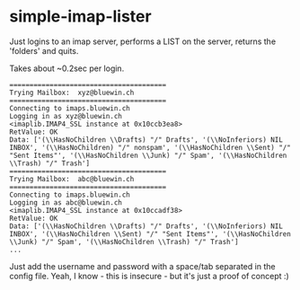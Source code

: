 # simple-imap-lister
Just logins to an imap server, performs a LIST on the server, returns the 'folders' and quits.

Takes about ~0.2sec per login.

```
=======================================
Trying Mailbox:  xyz@bluewin.ch
=======================================
Connecting to imaps.bluewin.ch
Logging in as xyz@bluewin.ch
<imaplib.IMAP4_SSL instance at 0x10ccb3ea8>
RetValue: OK
Data: ['(\\HasNoChildren \\Drafts) "/" Drafts', '(\\NoInferiors) NIL INBOX', '(\\HasNoChildren) "/" nonspam', '(\\HasNoChildren \\Sent) "/" "Sent Items"', '(\\HasNoChildren \\Junk) "/" Spam', '(\\HasNoChildren \\Trash) "/" Trash']
=======================================
Trying Mailbox:  abc@bluewin.ch
=======================================
Connecting to imaps.bluewin.ch
Logging in as abc@bluewin.ch
<imaplib.IMAP4_SSL instance at 0x10ccadf38>
RetValue: OK
Data: ['(\\HasNoChildren \\Drafts) "/" Drafts', '(\\NoInferiors) NIL INBOX', '(\\HasNoChildren \\Sent) "/" "Sent Items"', '(\\HasNoChildren \\Junk) "/" Spam', '(\\HasNoChildren \\Trash) "/" Trash']
...
```

Just add the username and password with a space/tab separated in the config file. 
Yeah, I know - this is insecure - but it's just a proof of concept :)
